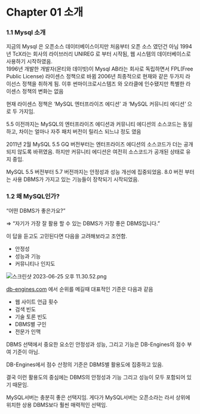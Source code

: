 # Chapter 01 소개

### 1.1 Mysql 소개

지금의 Mysql 은 오픈소스 데이터베이스이지만 처음부터 오픈 소스 였던건 아님
1994년 TcX라는 회사의 라이브러리 UNIREG 로 부터 시작됨, 웹 시스템의 데이터베이스로 사용하기 시작하였음.  
1996년 개발한 개발자(몬티와 데이빗)이 Mysql AB라는 회사로 독립하면서 FPL(Free Public License) 라이센스 정책으로 바뀜
2006년 최종적으로 현재와 같은 두가지 라이선스 정책을 취하게 됨.  이후 썬마이크로시스템즈 와 오라클에 인수됐지만 특별한 라이센스 정책의 변화는 없음

현재 라이센스 정책은 ‘MySQL 엔터프라이즈 에디션’ 과 ‘MySQL 커뮤니티 에디션’ 으로 두 가지임.

5.5 이전까지는 MySQL의 엔터프라이즈 에디션과 커뮤니티 에디션의 소스코드는 동일하고, 차이는 얼마나 자주 패치 버전이 릴리스 되느냐 정도 였음

2011년 2월 MySQL 5.5 GQ 버전부터는 엔터프라이즈 에디션의 소스코드가 더는 공개되지 않도록 바뀌였음. 하지만 커뮤니티 에디션은 여전히 소스코드가 공개된 상태로 유지 중임.

MySQL 5.5 버전부터 5.7 버전까지는 안정성과 성능 개선에 집중되었음.
8.0 버전 부터는 사용 DBMS가 가지고 있는 기능들이 장착되기 시작되었음. 

### 1.2 왜 MySQL인가?

“어떤 DBMS가 좋은가요?”

⇒ “자기가 가장 잘 활용 할 수 있는 DBMS가 가장 좋은 DBMS입니다.”

이 답을 듣고도 고민된다면 다음을 고려해보라고 조언함.

- 안정성
- 성능과 기능
- 커뮤니티나 인지도

![스크린샷 2023-06-25 오후 11.30.52.png](Chapter%2001%20%E1%84%89%E1%85%A9%E1%84%80%E1%85%A2%206b57a980727a4d33ae2f7f9b1bfd153c/%25E1%2584%2589%25E1%2585%25B3%25E1%2584%258F%25E1%2585%25B3%25E1%2584%2585%25E1%2585%25B5%25E1%2586%25AB%25E1%2584%2589%25E1%2585%25A3%25E1%2586%25BA_2023-06-25_%25E1%2584%258B%25E1%2585%25A9%25E1%2584%2592%25E1%2585%25AE_11.30.52.png)

[db-engines.com](http://db-engines.com/) 에서 순위를 메길때 대표적인 기준은 다음과 같음

- 웹 사이트 언급 횟수
- 검색 빈도
- 기술 토론 빈도
- DBMS별 구인
- 전문가 인맥

DBMS 선택에서 중요한 요소인 안정성과 성능, 그리고 기능은 DB-Engines의 점수 부여 기준이 아님.

DB-Engines에서 점수 산정의 기준은 DBMS별 활용도에 집중하고 있음.

결국 이런 활용도의 중심에는 DBMS의 안정성과 기능 그리고 성능이 모두 포함되어 있기 때문임. 

MySQL서버는 충분히 좋은 선택지임. 게다가 MySQL서버는 오픈소라는 라서 상위에 위치한 상용 DBMS보다 훨씬 매력적인 선택임.